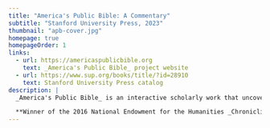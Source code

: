 ```yaml
---
title: "America's Public Bible: A Commentary"
subtitle: "Stanford University Press, 2023"
thumbnail: "apb-cover.jpg"
homepage: true
homepageOrder: 1
links:
  - url: https://americaspublicbible.org
    text: _America's Public Bible_ project website
  - url: https://www.sup.org/books/title/?id=28910
    text: Stanford University Press catalog
description: |
  _America's Public Bible_ is an interactive scholarly work that uncovers the history of the Bible in the nineteenth- and early twentieth-century United States. Using computational methods, this project has found biblical quotations in two large corpora of historical American newspapers. By identifying, visualizing, and studying quotations in American newspapers, the site offers a commentary on how the Bible was used in public life over one century of American history.

  **Winner of the 2016 National Endowment for the Humanities _Chronicling America_ Data Challenge**
---
```

